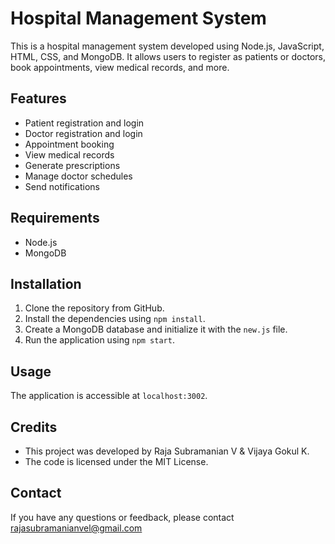 
# Hospital Management System

This is a hospital management system developed using Node.js, JavaScript, HTML, CSS, and MongoDB. It allows users to register as patients or doctors, book appointments, view medical records, and more.

## Features

* Patient registration and login
* Doctor registration and login
* Appointment booking
* View medical records
* Generate prescriptions
* Manage doctor schedules
* Send notifications

## Requirements

* Node.js
* MongoDB

## Installation

1. Clone the repository from GitHub.
2. Install the dependencies using `npm install`.
3. Create a MongoDB database and initialize it with the `new.js` file.
4. Run the application using `npm start`.

## Usage

The application is accessible at `localhost:3002`.

## Credits

* This project was developed by Raja Subramanian V & Vijaya Gokul K.
* The code is licensed under the MIT License.

## Contact

If you have any questions or feedback, please contact rajasubramanianvel@gmail.com

